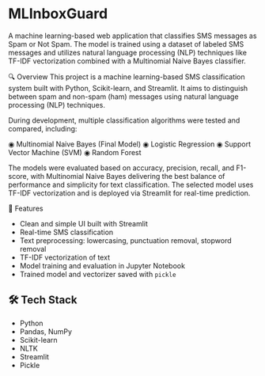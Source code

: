 # MLInboxGuard
A machine learning-based web application that classifies SMS messages as Spam or Not Spam. The model is trained using a dataset of labeled SMS messages and utilizes natural language processing (NLP) techniques like TF-IDF vectorization combined with a Multinomial Naive Bayes classifier.

 
🔍 Overview
This project is a machine learning-based SMS classification system built with Python, Scikit-learn, and Streamlit. It aims to distinguish between spam and non-spam (ham) messages using natural language processing (NLP) techniques.

During development, multiple classification algorithms were tested and compared, including:

◉ Multinomial Naive Bayes (Final Model) 
◉ Logistic Regression 
◉ Support Vector Machine (SVM) 
◉ Random Forest 

The models were evaluated based on accuracy, precision, recall, and F1-score, with Multinomial Naive Bayes delivering the best balance of performance and simplicity for text classification. The selected model uses TF-IDF vectorization and is deployed via Streamlit for real-time prediction.


🚀 Features

- Clean and simple UI built with Streamlit
- Real-time SMS classification
- Text preprocessing: lowercasing, punctuation removal, stopword removal
- TF-IDF vectorization of text
- Model training and evaluation in Jupyter Notebook
- Trained model and vectorizer saved with `pickle`

## 🛠️ Tech Stack

- Python
- Pandas, NumPy
- Scikit-learn
- NLTK
- Streamlit
- Pickle

